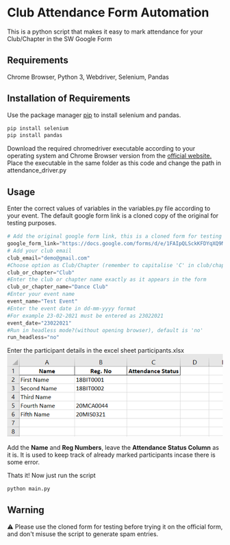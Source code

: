 # Club Attendance Form Automation

This is a python script that makes it easy to mark attendance for your Club/Chapter in the SW Google Form

## Requirements
Chrome Browser, Python 3, Webdriver, Selenium, Pandas
## Installation of Requirements

Use the package manager [pip](https://pip.pypa.io/en/stable/) to install selenium and pandas.

```bash
pip install selenium
pip install pandas
```
Download the required chromedriver executable according to your operating system and Chrome Browser version from the [official website.](https://chromedriver.chromium.org/downloads)
Place the executable in the same folder as this code and change the path in attendance_driver.py


## Usage
Enter the correct values of variables in the variables.py file according to your event. The default google form link is a cloned copy of the original for testing purposes.

```python
# Add the original google form link, this is a cloned form for testing
google_form_link="https://docs.google.com/forms/d/e/1FAIpQLSckKFDYqXQ9MeN-1YkfwiHEUgswCnpwCggOixFDX38cUxrCSA/viewform"
# Add your club email
club_email="demo@gmail.com"
#Choose option as Club/Chapter (remember to capitalise 'C' in club/chapter)
club_or_chapter="Club"
#Enter the club or chapter name exactly as it appears in the form
club_or_chapter_name="Dance Club"
#Enter your event name
event_name="Test Event"
#Enter the event date in dd-mm-yyyy format
#For example 23-02-2021 must be entered as 23022021
event_date="23022021"
#Run in headless mode?(without opening browser), default is 'no'
run_headless="no"
```

Enter the participant details in the excel sheet participants.xlsx
![Excel](screenshots/excel.PNG)

Add the **Name** and **Reg Numbers**, leave the **Attendance Status Column** as it is. It is used to keep track of already marked participants incase there is some error.

Thats it! Now just run the script
```python
python main.py
```

## Warning
:warning: Please use the cloned form for testing before trying it on the official form, and don't misuse the script to generate spam entries.  
